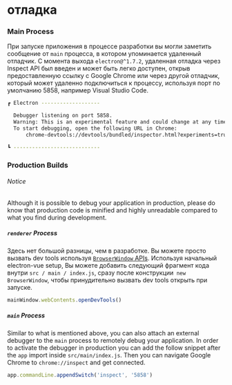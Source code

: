 # отладка

### Main Process

При запуске приложения в процессе разработки вы могли заметить сообщение от `main` процесса, в котором упоминается удаленный отладчик. С момента выхода `electron@^1.7.2`, удаленная отладка через Inspect API был введен и может быть легко доступен, открыв предоставленную ссылку с Google Chrome или через другой отладчик, который может удаленно подключиться к процессу, используя порт по умолчанию 5858, например Visual Studio Code.

```bash
┏ Electron -------------------

  Debugger listening on port 5858.
  Warning: This is an experimental feature and could change at any time.
  To start debugging, open the following URL in Chrome:
      chrome-devtools://devtools/bundled/inspector.html?experiments=true&v8only=true&ws=127.0.0.1:5858/22271e96-df65-4bab-9207-da8c71117641

┗ ----------------------------
```

### Production Builds

###### Notice

Although it is possible to debug your application in production, please do know that production code is minified and highly unreadable compared to what you find during development.

##### `renderer` Process

Здесь нет большой разницы, чем в разработке. Вы можете просто вызвать dev tools используя [`BrowserWindow` APIs](https://electron.atom.io/docs/api/web-contents/#contentsopendevtoolsoptions). Используя начальный electron-vue setup, Вы можете добавить следующий фрагмент кода внутри `src / main / index.js`, сразу после конструкции` new BrowserWindow`, чтобы принудительно вызвать dev tools открыть при запуске.

```js
mainWindow.webContents.openDevTools()
```

##### `main` Process

Similar to what is mentioned above, you can also attach an external debugger to the `main` process to remotely debug your application. In order to activate the debugger in production you can add the follow snippet after the `app` import inside `src/main/index.js`. Then you can navigate Google Chrome to `chrome://inspect` and get connected.

```js
app.commandLine.appendSwitch('inspect', '5858')
```



